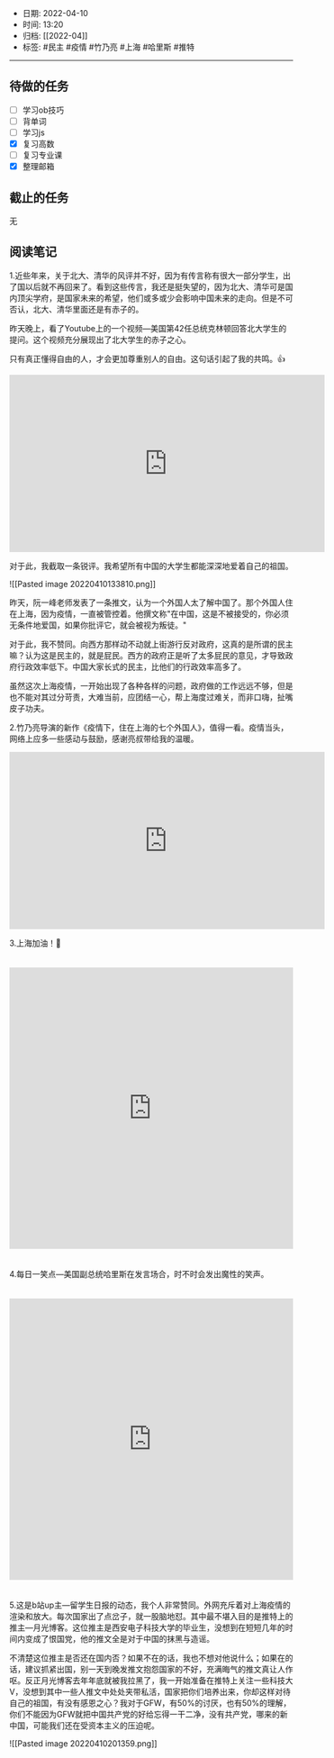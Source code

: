- 日期: 2022-04-10
- 时间: 13:20
- 归档: [[2022-04]]
- 标签: #民主 #疫情 #竹乃亮 #上海 #哈里斯 #推特 
---

## 待做的任务

- [ ] 学习ob技巧
- [ ] 背单词
- [ ] 学习js
- [x] 复习高数
- [ ] 复习专业课
- [x] 整理邮箱

## 截止的任务

无

## 阅读笔记

1.近些年来，关于北大、清华的风评并不好，因为有传言称有很大一部分学生，出了国以后就不再回来了。看到这些传言，我还是挺失望的，因为北大、清华可是国内顶尖学府，是国家未来的希望，他们或多或少会影响中国未来的走向。但是不可否认，北大、清华里面还是有赤子的。

昨天晚上，看了Youtube上的一个视频—美国第42任总统克林顿回答北大学生的提问。这个视频充分展现出了北大学生的赤子之心。

只有真正懂得自由的人，才会更加尊重别人的自由。这句话引起了我的共鸣。👍

<iframe width="560" height="315" src="https://www.youtube-nocookie.com/embed/n3vDJ5GZB_Y" title="YouTube video player" frameborder="0" allow="accelerometer; autoplay; clipboard-write; encrypted-media; gyroscope; picture-in-picture" allowfullscreen></iframe>

对于此，我截取一条锐评。我希望所有中国的大学生都能深深地爱着自己的祖国。

![[Pasted image 20220410133810.png]]

昨天，阮一峰老师发表了一条推文，认为一个外国人太了解中国了。那个外国人住在上海，因为疫情，一直被管控着。他撰文称"在中国，这是不被接受的，你必须无条件地爱国，如果你批评它，就会被视为叛徒。"

对于此，我不赞同。向西方那样动不动就上街游行反对政府，这真的是所谓的民主嘛？认为这是民主的，就是屁民。西方的政府正是听了太多屁民的意见，才导致政府行政效率低下。中国大家长式的民主，比他们的行政效率高多了。

虽然这次上海疫情，一开始出现了各种各样的问题，政府做的工作远远不够，但是也不能对其过分苛责，大难当前，应团结一心，帮上海度过难关，而非口嗨，扯嘴皮子功夫。

2.竹乃亮导演的新作《疫情下，住在上海的七个外国人》，值得一看。疫情当头，网络上应多一些感动与鼓励，感谢亮叔带给我的温暖。

<iframe width="560" height="315" src="https://www.youtube-nocookie.com/embed/Sg2Q8DFJAlg" title="YouTube video player" frameborder="0" allow="accelerometer; autoplay; clipboard-write; encrypted-media; gyroscope; picture-in-picture" allowfullscreen></iframe>

3.上海加油！👊
<iframe src="https://player.bilibili.com/player.html?aid=255574004&bvid=BV1aY411E713&cid=572163485&page=1"  scrolling="no" border="0" frameborder="no" framespacing="0" allowfullscreen="true" style="width: 100%; height: 500px; max-width: 100%；align:center; padding:20px 0;"> </iframe>

4.每日一笑点—美国副总统哈里斯在发言场合，时不时会发出魔性的笑声。

<iframe src="https://player.bilibili.com/player.html?aid=298078935&bvid=BV1yF411u7nj&cid=571426222&page=1"  scrolling="no" border="0" frameborder="no" framespacing="0" allowfullscreen="true" style="width: 100%; height: 500px; max-width: 100%；align:center; padding:20px 0;"> </iframe>

5.这是b站up主—留学生日报的动态，我个人非常赞同。外网充斥着对上海疫情的渲染和放大。每次国家出了点岔子，就一股脑地怼。其中最不堪入目的是推特上的推主—月光博客。这位推主是西安电子科技大学的毕业生，没想到在短短几年的时间内变成了恨国党，他的推文全是对于中国的抹黑与造谣。

不清楚这位推主是否还在国内否？如果不在的话，我也不想对他说什么；如果在的话，建议抓紧出国，别一天到晚发推文抱怨国家的不好，充满晦气的推文真让人作呕。反正月光博客去年年底就被我拉黑了，我一开始准备在推特上关注一些科技大V，没想到其中一些人推文中处处夹带私活，国家把你们培养出来，你却这样对待自己的祖国，有没有感恩之心？我对于GFW，有50%的讨厌，也有50%的理解，你们不能因为GFW就把中国共产党的好给忘得一干二净，没有共产党，哪来的新中国，可能我们还在受资本主义的压迫呢。

![[Pasted image 20220410201359.png]]
